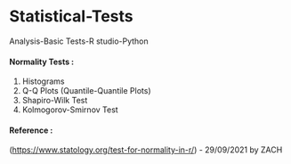 # Statistical-Tests
Analysis-Basic Tests-R studio-Python
#### Normality Tests :
1. Histograms
2. Q-Q Plots (Quantile-Quantile Plots)
3. Shapiro-Wilk Test
4. Kolmogorov-Smirnov Test
#### Reference :
(https://www.statology.org/test-for-normality-in-r/) - 29/09/2021 by ZACH
